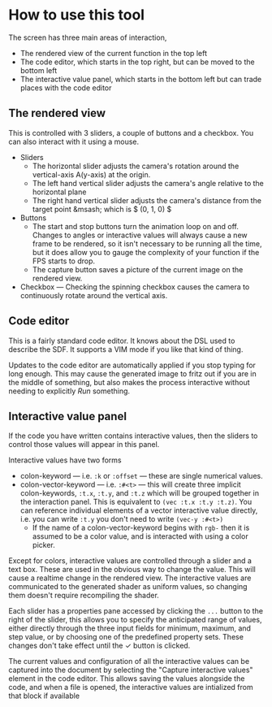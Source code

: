 # How to use this tool

The screen has three main areas of interaction,

- The rendered view of the current function in the top left
- The code editor, which starts in the top right, but can be moved to the bottom left
- The interactive value panel, which starts in the bottom left but can trade places with the code editor

## The rendered view

This is controlled with 3 sliders, a couple of buttons and a checkbox. You can
also interact with it using a mouse.

- Sliders
  - The horizontal slider adjusts the camera's rotation around the vertical-axis
    A(y-axis) at the origin.
  - The left hand vertical slider adjusts the camera's angle relative to the
    horizontal plane
  - The right hand vertical slider adjusts the camera's distance from the target
    point &msash; which is $ (0, 1, 0) $
- Buttons
  - The start and stop buttons turn the animation loop on and off. Changes to
    angles or interactive values will always cause a new frame to be rendered, so
    it isn't necessary to be running all the time, but it does allow you to gauge
    the complexity of your function if the FPS starts to drop.
  - The capture button saves a picture of the current image on the rendered view.
- Checkbox &mdash; Checking the spinning checkbox causes the camera to
  continuously rotate around the vertical axis.

## Code editor

This is a fairly standard code editor. It knows about the DSL used to describe
the SDF. It supports a VIM mode if you like that kind of thing.

Updates to the code editor are automatically applied if you stop typing for long
enough. This may cause the generated image to fritz out if you are in the middle
of something, but also makes the process interactive without needing to
explicitly _Run_ something.

## Interactive value panel

If the code you have written contains interactive values, then the sliders to control those values will appear in this panel.

Interactive values have two forms

- colon-keyword &mdash; i.e. `:k` or `:offset` &mdash; these are single numerical values.
- colon-vector-keyword &mdash; i.e. `:#<t>` &mdash; this will create three
  implicit colon-keywords, `:t.x`, `:t.y`, and `:t.z` which will be grouped
  together in the interaction panel. This is equivalent to `(vec :t.x :t.y :t.z)`.
  You can reference individual elements of a vector interactive value directly,
  i.e. you can write `:t.y` you don't need to write `(vec-y :#<t>)`
  - If the name of a colon-vector-keyword begins with `rgb-` then it is assumed
    to be a color value, and is interacted with using a color picker.

Except for colors, interactive values are controlled through a slider and a text
box. These are used in the obvious way to change the value. This will cause a
realtime change in the rendered view. The interactive values are communicated to
the generated shader as uniform values, so changing them doesn't require
recompiling the shader.

Each slider has a properties pane accessed by clicking the `...` button to the
right of the slider, this allows you to specify the anticipated range of values,
either directly through the three input fields for minimum, maximum, and step
value, or by choosing one of the predefined property sets. These changes don't
take effect until the ✓ button is clicked.

The current values and configuration of all the interactive values can be
captured into the document by selecting the "Capture interactive values" element
in the code editor. This allows saving the values alongside the code, and when a
file is opened, the interactive values are intialized from that block if
available
